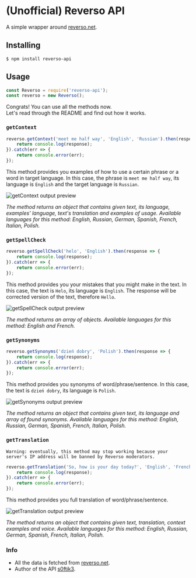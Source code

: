 # (Unofficial) Reverso API
A simple wrapper around [reverso.net](https://reverso.net).

## Installing
```
$ npm install reverso-api
```

## Usage
```javascript
const Reverso = require('reverso-api');
const reverso = new Reverso();
```
Congrats! You can use all the methods now.\
Let's read through the README and find out how it works.

### `getContext`
```javascript
reverso.getContext('meet me half way', 'English', 'Russian').then(response => {
    return console.log(response);
}).catch(err => {
    return console.error(err);
});
```
This method provides you examples of how to use a certain phrase or a word in target language.
In this case, the phrase is `meet me half way`, its language is `English` and the target language is `Russian`.

![getContext output preview](https://i.ibb.co/znw8H26/context.png)

_The method returns an object that contains given text, its language, examples' language, text's translation and examples of usage._
_Available languages for this method: English, Russian, German, Spanish, French, Italian, Polish._

### `getSpellCheck`
```javascript
reverso.getSpellCheck('helo', 'English').then(response => {
    return console.log(response);
}).catch(err => {
    return console.error(err);
});
```
This method provides you your mistakes that you might make in the text.
In this case, the text is `Helo`, its language is `English`. The response will be corrected version of the text, therefore `Hello`.

![getSpellCheck output preview](https://i.ibb.co/PYJ5rKr/spell.png)

_The method returns an array of objects._
_Available languages for this method: English and French._

### `getSynonyms`
```javascript
reverso.getSynonyms('dzień dobry', 'Polish').then(response => {
    return console.log(response);
}).catch(err => {
    return console.error(err);
});
```
This method provides you synonyms of word/phrase/sentence.
In this case, the text is `dzień dobry`, its language is `Polish`.

![getSynonyms output preview](https://i.ibb.co/RHHkLtj/synonyms.png)

_The method returns an object that contains given text, its language and array of found synonyms._
_Available languages for this method: English, Russian, German, Spanish, French, Italian, Polish._

### `getTranslation`
`Warning: eventually, this method may stop working because your server's IP address will be banned by Reverso moderators.`
```javascript
reverso.getTranslation('So, how is your day today?', 'English', 'French').then(response => {
    return console.log(response);
}).catch(err => {
    return console.error(err);
});
```
This method provides you full translation of word/phrase/sentence.

![getTranslation output preview](https://i.ibb.co/MZJXVFq/Screenshot-8.png)

_The method returns an object that contains given text, translation, context examples and voice._
_Available languages for this method: English, Russian, German, Spanish, French, Italian, Polish._

### Info
* All the data is fetched from [reverso.net](https://reverso.net).
* Author of the API [s0ftik3](https://github.com/s0ftik3).